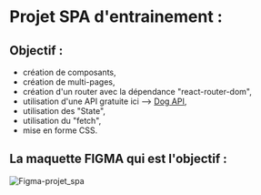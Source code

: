 # Projet SPA d'entrainement :

## Objectif :

- création de composants,
- création de multi-pages,
- création d'un router avec la dépendance "react-router-dom",
- utilisation d'une API gratuite ici --> [Dog API](https://dog.ceo/dog-api/),
- utilisation des "State",
- utilisation du "fetch",
- mise en forme CSS.

## La maquette FIGMA qui est l'objectif :

![Figma-projet_spa](https://github.com/user-attachments/assets/42f60f26-fefa-4960-94a7-9e95b48a5b53)
